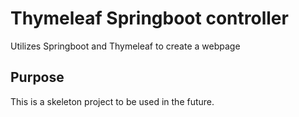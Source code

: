 # Thymeleaf Springboot controller

Utilizes Springboot and Thymeleaf to create a webpage 

## Purpose

This is a skeleton project to be used in the future. 

